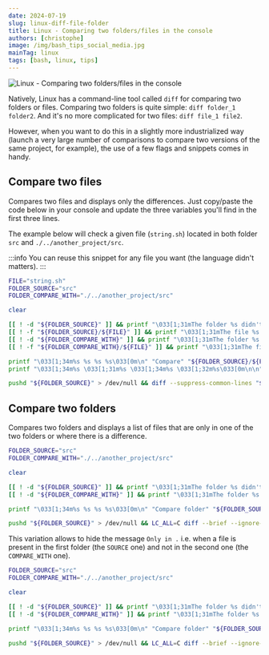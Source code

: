```yaml
---
date: 2024-07-19
slug: linux-diff-file-folder
title: Linux - Comparing two folders/files in the console
authors: [christophe]
image: /img/bash_tips_social_media.jpg
mainTag: linux
tags: [bash, linux, tips]
---
```

![Linux - Comparing two folders/files in the console](/img/bash_tips_banner.jpg)

Natively, Linux has a command-line tool called `diff` for comparing two folders or files. Comparing two folders is quite simple: `diff folder_1 folder2`. And it's no more complicated for two files: `diff file_1 file2`.

However, when you want to do this in a slightly more industrialized way (launch a very large number of comparisons to compare two versions of the same project, for example), the use of a few flags and snippets comes in handy.

<!-- truncate -->

## Compare two files

Compares two files and displays only the differences. Just copy/paste the code below in your console and update the three variables you'll find in the first three lines.

The example below will check a given file (`string.sh`) located in both folder `src` and `./../another_project/src`.

:::info
You can reuse this snippet for any file you want (the language didn't matters).
:::

<Snippet filename="script.sh">

```bash
FILE="string.sh"
FOLDER_SOURCE="src"
FOLDER_COMPARE_WITH="./../another_project/src"

clear

[[ ! -d "${FOLDER_SOURCE}" ]] && printf "\033[1;31mThe folder %s didn't exists\033[0m\n" "${FOLDER_SOURCE}" && return 0
[[ ! -f "${FOLDER_SOURCE}/${FILE}" ]] && printf "\033[1;31mThe file %s didn't exists\033[0m\n" "${FOLDER_SOURCE}/${FILE}" && return 0
[[ ! -d "${FOLDER_COMPARE_WITH}" ]] && printf "\033[1;31mThe folder %s didn't exists\033[0m\n" "${FOLDER_COMPARE_WITH}" && return 0
[[ ! -f "${FOLDER_COMPARE_WITH}/${FILE}" ]] && printf "\033[1;31mThe file %s didn't exists\033[0m\n" "${FOLDER_COMPARE_WITH}/${FILE}" && return 0

printf "\033[1;34m%s %s %s %s\033[0m\n" "Compare" "${FOLDER_SOURCE}/${FILE}" "against" "${FOLDER_COMPARE_WITH}/${FILE}"
printf "\033[1;34m%s \033[1;31m%s \033[1;34m%s \033[1;32m%s\033[0m\n\n" "Below in red sentences from" "${FOLDER_SOURCE}/${FILE}" "and, in green, sentences from"  "${FOLDER_COMPARE_WITH}/${FILE}"

pushd "${FOLDER_SOURCE}" > /dev/null && diff --suppress-common-lines "${FILE}" "${FOLDER_COMPARE_WITH}"/"${FILE}" && echo "Congratulations, the two files are exactly the same" ; popd > /dev/null
```

</Snippet>

## Compare two folders

Compares two folders and displays a list of files that are only in one of the two folders or where there is a difference.

<Snippet filename="script.sh">

```bash
FOLDER_SOURCE="src"
FOLDER_COMPARE_WITH="./../another_project/src"

clear

[[ ! -d "${FOLDER_SOURCE}" ]] && printf "\033[1;31mThe folder %s didn't exists\033[0m\n" "${FOLDER_SOURCE}" && return 0
[[ ! -d "${FOLDER_COMPARE_WITH}" ]] && printf "\033[1;31mThe folder %s didn't exists\033[0m\n" "${FOLDER_COMPARE_WITH}" && return 0

printf "\033[1;34m%s %s %s %s\033[0m\n" "Compare folder" "${FOLDER_SOURCE}" "against" "${FOLDER_COMPARE_WITH}"

pushd "${FOLDER_SOURCE}" > /dev/null && LC_ALL=C diff --brief --ignore-blank-line . "${FOLDER_COMPARE_WITH}" ; popd > /dev/null
```

</Snippet>

This variation allows to hide the message `Only in .` i.e. when a file is present in the first folder (the `SOURCE` one) and not in the second one (the `COMPARE_WITH` one).

<Snippet filename="script.sh">

```bash
FOLDER_SOURCE="src"
FOLDER_COMPARE_WITH="./../another_project/src"

clear

[[ ! -d "${FOLDER_SOURCE}" ]] && printf "\033[1;31mThe folder %s didn't exists\033[0m\n" "${FOLDER_SOURCE}" && return 0
[[ ! -d "${FOLDER_COMPARE_WITH}" ]] && printf "\033[1;31mThe folder %s didn't exists\033[0m\n" "${FOLDER_COMPARE_WITH}" && return 0

printf "\033[1;34m%s %s %s %s\033[0m\n" "Compare folder" "${FOLDER_SOURCE}" "against" "${FOLDER_COMPARE_WITH}"

pushd "${FOLDER_SOURCE}" > /dev/null && LC_ALL=C diff --brief --ignore-blank-line . "${FOLDER_COMPARE_WITH}" | grep -v '^Only in \.' ; popd > /dev/null
```

</Snippet>
